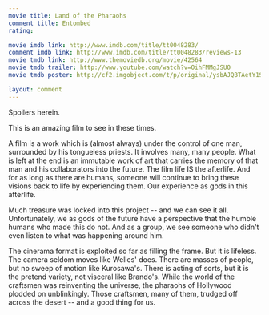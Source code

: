 ```yaml
---
movie title: Land of the Pharaohs
comment title: Entombed
rating: 

movie imdb link: http://www.imdb.com/title/tt0048283/
comment imdb link: http://www.imdb.com/title/tt0048283/reviews-13
movie tmdb link: http://www.themoviedb.org/movie/42564
movie tmdb trailer: http://www.youtube.com/watch?v=OihFMMgJSU0
movie tmdb poster: http://cf2.imgobject.com/t/p/original/ysbAJQBTAetY1SOqJFBSBQF3L09.jpg

layout: comment
---
```


Spoilers herein.

This is an amazing film to see in these times.

A film is a work which is (almost always) under the control of one man, surrounded by his tongueless priests. It involves many, many people. What is left at the end is an immutable work of art that carries the memory of that man and his collaborators into the future. The film life IS the afterlife. And for as long as there are humans, someone will continue to bring these visions back to life by experiencing them. Our experience as gods in this afterlife.

Much treasure was locked into this project -- and we can see it all. Unfortunately, we as gods of the future have a perspective that the humble humans who made this do not. And as a group, we see someone who didn't even listen to what was happening around him.

The cinerama format is exploited so far as filling the frame. But it is lifeless. The camera seldom moves like Welles' does. There are masses of people, but no sweep of motion like Kurosawa's. There is acting of sorts, but it is the pretend variety, not visceral like Brando's. While the world of the craftsmen was reinventing the universe, the pharaohs of Hollywood plodded on unblinkingly. Those craftsmen, many of them, trudged off across the desert -- and a good thing for us.